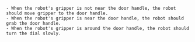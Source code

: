 
    - When the robot's gripper is not near the door handle, the robot should move gripper to the door handle.
    - When the robot's gripper is near the door handle, the robot should grab the door handle.
    - When the robot's gripper is around the door handle, the robot should turn the dial slowly.